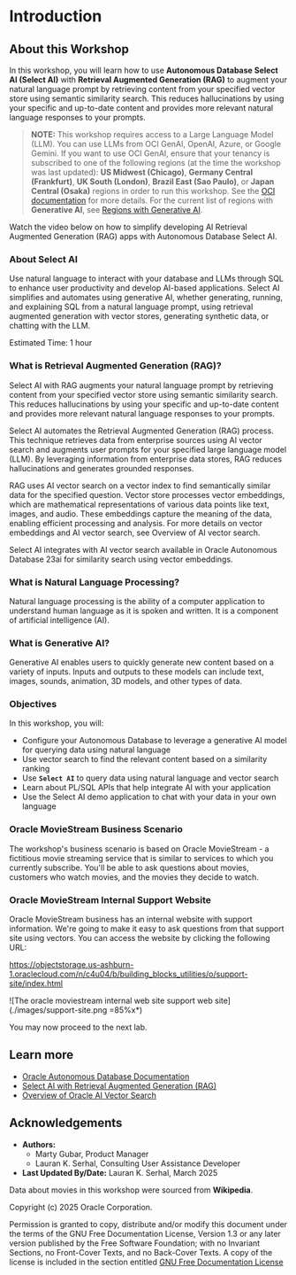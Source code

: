 # Introduction

## About this Workshop

In this workshop, you will learn how to use **Autonomous Database Select AI (Select AI)** with **Retrieval Augmented Generation (RAG)** to augment your natural language prompt by retrieving content from your specified vector store using semantic similarity search. This reduces hallucinations by using your specific and up-to-date content and provides more relevant natural language responses to your prompts.

> **NOTE:** This workshop requires access to a Large Language Model (LLM). You can use LLMs from OCI GenAI, OpenAI, Azure, or Google Gemini. If you want to use OCI GenAI, ensure that your tenancy is subscribed to one of the following regions (at the time the workshop was last updated): **US Midwest (Chicago)**, **Germany Central (Frankfurt)**, **UK South (London)**, **Brazil East (Sao Paulo)**, or **Japan Central (Osaka)** regions in order to run this workshop. See the [OCI documentation](https://docs.oracle.com/en-us/iaas/Content/Identity/Tasks/managingregions.htm) for more details. For the current list of regions with **Generative AI**, see [Regions with Generative AI](https://docs.oracle.com/en-us/iaas/Content/generative-ai/overview.htm).

Watch the video below on how to simplify developing AI Retrieval Augmented Generation (RAG) apps with Autonomous Database Select AI.

[](youtube:LsjYT_tQDpM)

### About Select AI

Use natural language to interact with your database and LLMs through SQL to enhance user productivity and develop AI-based applications. Select AI simplifies and automates using generative AI, whether generating, running, and explaining SQL from a natural language prompt, using retrieval augmented generation with vector stores, generating synthetic data, or chatting with the LLM.

Estimated Time: 1 hour

### What is Retrieval Augmented Generation (RAG)?

Select AI with RAG augments your natural language prompt by retrieving content from your specified vector store using semantic similarity search. This reduces hallucinations by using your specific and up-to-date content and provides more relevant natural language responses to your prompts.

Select AI automates the Retrieval Augmented Generation (RAG) process. This technique retrieves data from enterprise sources using AI vector search and augments user prompts for your specified large language model (LLM). By leveraging information from enterprise data stores, RAG reduces hallucinations and generates grounded responses.

RAG uses AI vector search on a vector index to find semantically similar data for the specified question. Vector store processes vector embeddings, which are mathematical representations of various data points like text, images, and audio. These embeddings capture the meaning of the data, enabling efficient processing and analysis. For more details on vector embeddings and AI vector search, see Overview of AI vector search.

Select AI integrates with AI vector search available in Oracle Autonomous Database 23ai for similarity search using vector embeddings.

### What is Natural Language Processing?

Natural language processing is the ability of a computer application to understand human language as it is spoken and written. It is a component of artificial intelligence (AI).

### What is Generative AI?

Generative AI enables users to quickly generate new content based on a variety of inputs. Inputs and outputs to these models can include text, images, sounds, animation, 3D models, and other types of data.

### Objectives

In this workshop, you will:

* Configure your Autonomous Database to leverage a generative AI model for querying data using natural language
* Use vector search to find the relevant content based on a similarity ranking
* Use **`Select AI`** to query data using natural language and vector search
* Learn about PL/SQL APIs that help integrate AI with your application
* Use the Select AI demo application to chat with your data in your own language

### Oracle MovieStream Business Scenario

The workshop's business scenario is based on Oracle MovieStream - a fictitious movie streaming service that is similar to services to which you currently subscribe. You'll be able to ask questions about movies, customers who watch movies, and the movies they decide to watch.

### Oracle MovieStream Internal Support Website

Oracle MovieStream business has an internal website with support information. We're going to make it easy to ask questions from that support site using vectors. You can access the website by clicking the following URL:

https://objectstorage.us-ashburn-1.oraclecloud.com/n/c4u04/b/building_blocks_utilities/o/support-site/index.html

![The oracle moviestream internal web site support web site](./images/support-site.png =85%x*)

You may now proceed to the next lab.

## Learn more

* [Oracle Autonomous Database Documentation](https://docs.oracle.com/en/cloud/paas/autonomous-database/serverless/adbsb/autonomous-intro-adb.html#GUID-8EAA5AE6-397D-4E9A-9BD0-3E37A0345E24)
* [Select AI with Retrieval Augmented Generation (RAG)](https://docs.oracle.com/en/cloud/paas/autonomous-database/serverless/adbsb/select-ai-retrieval-augmented-generation.html#GUID-6B2A810B-AED5-4767-8A3B-15C853F567A2)
* [Overview of Oracle AI Vector Search](https://docs.oracle.com/en/database/oracle/oracle-database/23/vecse/overview-ai-vector-search.html#GUID-746EAA47-9ADA-4A77-82BB-64E8EF5309BE)

## Acknowledgements
* **Authors:**
    * Marty Gubar, Product Manager
    * Lauran K. Serhal, Consulting User Assistance Developer
* **Last Updated By/Date:** Lauran K. Serhal, March 2025

Data about movies in this workshop were sourced from **Wikipedia**.

Copyright (c) 2025 Oracle Corporation.

Permission is granted to copy, distribute and/or modify this document
under the terms of the GNU Free Documentation License, Version 1.3
or any later version published by the Free Software Foundation;
with no Invariant Sections, no Front-Cover Texts, and no Back-Cover Texts.
A copy of the license is included in the section entitled [GNU Free Documentation License](files/gnu-free-documentation-license.txt)
